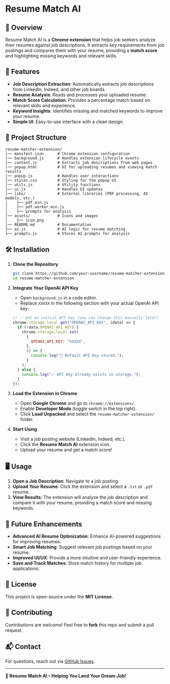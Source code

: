 # Resume Match AI

## 🚀 Overview

Resume Match AI is a **Chrome extension** that helps job seekers analyze their resumes against job descriptions. It extracts key requirements from job postings and compares them with your resume, providing a **match score** and highlighting missing keywords and relevant skills.

## 🎯 Features

- **Job Description Extraction**: Automatically extracts job descriptions from LinkedIn, Indeed, and other job boards.
- **Resume Analysis**: Reads and processes your uploaded resume.
- **Match Score Calculation**: Provides a percentage match based on relevant skills and experience.
- **Keyword Insights**: Identifies missing and matched keywords to improve your resume.
- **Simple UI**: Easy-to-use interface with a clean design.

## 📂 Project Structure

```
resume-matcher-extension/
│── manifest.json      # Chrome extension configuration
│── background.js      # Handles extension lifecycle events
│── content.js         # Extracts job descriptions from web pages
│── popup.html         # UI for uploading resumes and viewing match results
│── popup.js           # Handles user interactions
│── styles.css         # Styling for the popup UI
│── utils.js           # Utility functions
│── ui.js              # Handles UI updates
│── libs/              # External libraries (PDF processing, AI models, etc.)
│    ├── pdf.min.js
│    ├── pdf.worker.min.js
│    ├── prompts for analysis
│── assets/            # Icons and images
│    ├── icon.png
│── README.md          # Documentation
├── ai.js              # AI logic for resume matching
├── prompts.js         # Stores AI prompts for analysis
```

## 🛠️ Installation

1. **Clone the Repository**

   ```sh
   git clone https://github.com/your-username/resume-matcher-extension.git
   cd resume-matcher-extension
   ```

2. **Integrate Your OpenAI API Key**

   - Open `background.js` in a code editor.
   - Replace `XXXXX` in the following section with your actual OpenAI API key:

   ```js
   // ✅ Set an initial API key (you can change this manually later)
   chrome.storage.local.get("OPENAI_API_KEY", (data) => {
     if (!data.OPENAI_API_KEY) {
       chrome.storage.local.set(
         {
           OPENAI_API_KEY: "XXXXX",
         },
         () => {
           console.log("🔑 Default API Key stored.");
         }
       );
     } else {
       console.log("✅ API Key already exists in storage.");
     }
   });
   ```

3. **Load the Extension in Chrome**

   - Open **Google Chrome** and go to `chrome://extensions/`.
   - Enable **Developer Mode** (toggle switch in the top right).
   - Click **Load Unpacked** and select the `resume-matcher-extension/` folder.

4. **Start Using**
   - Visit a job posting website (LinkedIn, Indeed, etc.).
   - Click the **Resume Match AI** extension icon.
   - Upload your resume and get a match score!

## 🖥️ Usage

1. **Open a Job Description**: Navigate to a job posting.
2. **Upload Your Resume**: Click the extension and select a `.txt` or `.pdf` resume.
3. **View Results**: The extension will analyze the job description and compare it with your resume, providing a match score and missing keywords.

## 🚀 Future Enhancements

- **Advanced AI Resume Optimization**: Enhance AI-powered suggestions for improving resumes.
- **Smart Job Matching**: Suggest relevant job postings based on your resume.
- **Improved UI/UX**: Provide a more intuitive and user-friendly experience.
- **Save and Track Matches**: Store match history for multiple job applications.

## 📜 License

This project is open-source under the **MIT License**.

## 🤝 Contributing

Contributions are welcome! Feel free to **fork** this repo and submit a pull request.

## 📬 Contact

For questions, reach out via [GitHub Issues](https://github.com/your-username/resume-matcher-extension/issues).

---

🚀 **Resume Match AI – Helping You Land Your Dream Job!**
